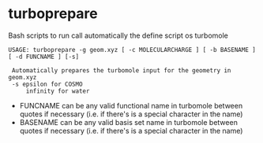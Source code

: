 # turboprepare

Bash scripts to run call automatically the define script os turbomole

```
USAGE: turboprepare -g geom.xyz [ -c MOLECULARCHARGE ] [ -b BASENAME ] [ -d FUNCNAME ] [-s]

 Automatically prepares the turbomole input for the geometry in geom.xyz
 -s epsilon for COSMO
     infinity for water
```
* FUNCNAME can be any valid functional name in turbomole between quotes if necessary (i.e. if there's is a special character in the name)
* BASENAME can be any valid basis set name in turbomole between quotes if necessary (i.e. if there's is a special character in the name)
